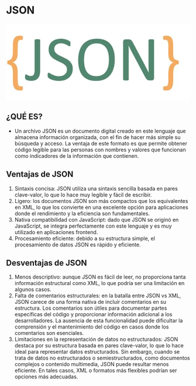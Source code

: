 # JSON

![LOGO](json.webp)

## ¿QUÉ ES?

- Un archivo JSON es un documento digital creado en este lenguaje que almacena información organizada, con el fin de hacer más simple su búsqueda y acceso. La ventaja de este formato es que permite obtener código legible para las personas con nombres y valores que funcionan como indicadores de la información que contienen.

## Ventajas de JSON

  1. Sintaxis concisa: JSON utiliza una sintaxis sencilla basada en pares clave-valor, lo que lo hace muy legible y fácil de escribir.
  2. Ligero: los documentos JSON son más compactos que los equivalentes en XML, lo que los convierte en una excelente opción para aplicaciones donde el rendimiento y la eficiencia son fundamentales.
  3. Nativa compatibilidad con JavaScript: dado que JSON se originó en JavaScript, se integra perfectamente con este lenguaje y es muy utilizado en aplicaciones frontend.
  4. Procesamiento eficiente: debido a su estructura simple, el procesamiento de datos JSON es rápido y eficiente.

## Desventajas de JSON

  1. Menos descriptivo: aunque JSON es fácil de leer, no proporciona tanta información estructural como XML, lo que podría ser una limitación en algunos casos.
  2. Falta de comentarios estructurales: en la batalla entre JSON vs XML, JSON carece de una forma nativa de incluir comentarios en su estructura. Los comentarios son útiles para documentar partes específicas del código y proporcionar información adicional a los desarrolladores. La ausencia de esta funcionalidad puede dificultar la comprensión y el mantenimiento del código en casos donde los comentarios son esenciales.
  3. Limitaciones en la representación de datos no estructurados: JSON destaca por su estructura basada en pares clave-valor, lo que lo hace ideal para representar datos estructurados. Sin embargo, cuando se trata de datos no estructurados o semiestructurados, como documentos complejos o contenido multimedia, JSON puede resultar menos eficiente. En tales casos, XML o formatos más flexibles podrían ser opciones más adecuadas.
